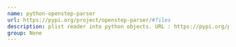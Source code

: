 ```yaml
---
name: python-openstep-parser
url: https://pypi.org/project/openstep-parser/#files
description: plist reader into python objects. URL : https://pypi.org/project/openstep-parser/#files Groups : None
group: None
---
```

